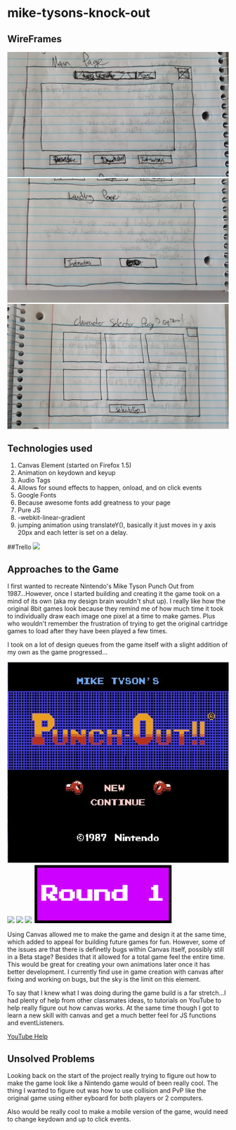 # mike-tysons-knock-out

## WireFrames
![](wireframes/main-page.png)
![](wireframes/landing-page.png)
![](wireframes/optional-page.png)

## Technologies used
1. Canvas Element (started on Firefox 1.5)
2. Animation on keydown and keyup
3. Audio Tags
4. Allows for sound effects to happen, onload, and on click events
5. Google Fonts
6. Because awesome fonts add greatness to your page
7. Pure JS
8. -webkit-linear-gradient
9. jumping animation using translateY(), basically it just moves in y axis 20px and each letter is set on a delay.

##Trello
![](https://trello.com/b/SnbjYyGu/mike-tyson-s-knock-out-mtko)

## Approaches to the Game
I first wanted to recreate Nintendo's Mike Tyson Punch Out from 1987...However, once I started building and creating it the game took on a mind of its own (aka my design brain wouldn't shut up). I really like how the original 8bit games look because they remind me of how much time it took to individually draw each image one pixel at a time to make games. Plus who wouldn't remember the frustration of trying to get the original cartridge games to load after they have been played a few times.

I took on a lot of design queues from the game itself with a slight addition of my own as the game progressed...

![](images/Mike_Tyson's_Punch-Out!!.jpg)
![](https://s-media-cache-ak0.pinimg.com/originals/29/48/76/2948769fbe1d1a5d26285e94ae4d0ec9.jpg)
![](https://i.ytimg.com/vi/mfEOHcGFchY/maxresdefault.jpg)
![](http://vignette1.wikia.nocookie.net/villains/images/5/56/Mike_Tyson_Punch_Out.gif/revision/latest?cb=20110211044240)
![](images/round1.png)

Using Canvas allowed me to make the game and design it at the same time, which added to appeal for building future games for fun. However, some of the issues are that there is definetly bugs within Canvas itself, possibly still in a Beta stage? Besides that it allowed for a total game feel the entire time. This would be great for creating your own animations later once it has better development. I currently find use in game creation with canvas after fixing and working on bugs, but the sky is the limit on this element.

To say that I knew what I was doing during the game build is a far stretch...I had plenty of help from other classmates ideas, to tutorials on YouTube to help really figure out how canvas works. At the same time though I got to learn a new skill with canvas and get a much better feel for JS functions and eventListeners.

[YouTube Help](https://www.youtube.com/channel/UCJWX2cGhemrvksuNSanZ9aA)

## Unsolved Problems
Looking back on the start of the project really trying to figure out how to make the game look like a Nintendo game would of been really cool. The thing I wanted to figure out was how to use collision and PvP like the original game using either eyboard for both players or 2 computers.

Also would be really cool to make a mobile version of the game, would need to change keydown and up to click events.
